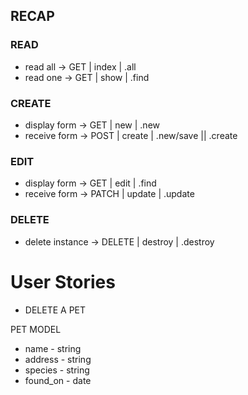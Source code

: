 ## RECAP

### READ
- read all -> GET | index | .all
- read one -> GET | show  | .find

### CREATE
- display form -> GET  | new    | .new
- receive form -> POST | create | .new/save || .create

### EDIT
- display form -> GET   | edit   | .find
- receive form -> PATCH | update | .update

### DELETE
- delete instance -> DELETE | destroy | .destroy


# User Stories

- DELETE A PET


PET MODEL
- name     - string
- address  - string
- species  - string
- found_on - date
